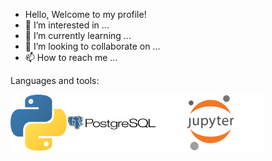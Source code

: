 - Hello, Welcome to my profile! 
- 👀 I’m interested in ...
- 🌱 I’m currently learning ...
- 💞️ I’m looking to collaborate on ...
- 📫 How to reach me ...

Languages and tools: 

<img src="python_logo.png" height = 90><img src="postgre_logo.png" height = 90><img src="jupyter_logo.png" height = 90>
